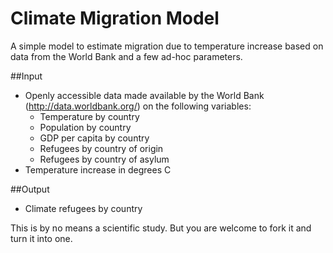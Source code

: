 # Climate Migration Model
A simple model to estimate migration due to temperature increase based on data from the World Bank and a few ad-hoc parameters.

##Input
* Openly accessible data made available by the World Bank (http://data.worldbank.org/) on the following variables:
  * Temperature by country
  * Population by country
  * GDP per capita by country
  * Refugees by country of origin
  * Refugees by country of asylum
* Temperature increase in degrees C
  
##Output
* Climate refugees by country

This is by no means a scientific study. But you are welcome to fork it and turn it into one.
